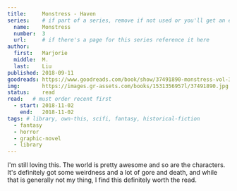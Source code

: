 ```yaml
---
title:     Monstress - Haven
series:    # if part of a series, remove if not used or you'll get an error
  name:    Monstress
  number:  3
  url:     # if there's a page for this series reference it here
author: 
  first:   Marjorie 
  middle:  M.
  last:    Liu
published: 2018-09-11 
goodreads: https://www.goodreads.com/book/show/37491890-monstress-vol-3
img:       https://images.gr-assets.com/books/1531356957l/37491890.jpg
status:    read
read:   # must order recent first
  - start: 2018-11-02 
    end:   2018-11-02
tags: # library, own-this, scifi, fantasy, historical-fiction
  - fantasy
  - horror
  - graphic-novel
  - library
---
```


I'm still loving this. The world is pretty awesome and so are the characters. It's definitely got some weirdness and a lot of gore and death, and while that is generally not my thing, I find this definitely worth the read.